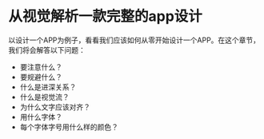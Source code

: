 # 从视觉解析一款完整的app设计

以设计一个APP为例子，看看我们应该如何从零开始设计一个APP。在这个章节，我们将会解答以下问题：

- 要注意什么？
- 要规避什么？
- 什么是进深关系？
- 什么是视觉流？
- 为什么文字应该对齐？
- 用什么字体？
- 每个字体字号用什么样的颜色？